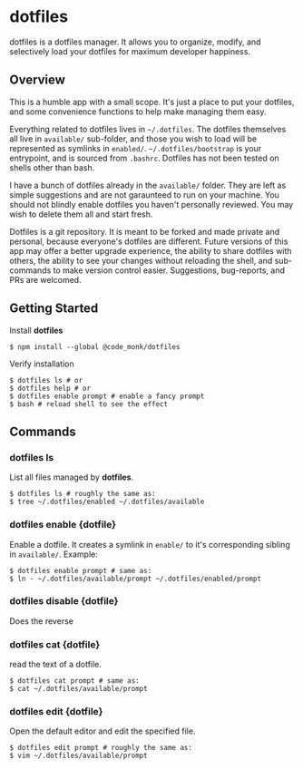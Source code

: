 dotfiles
========

dotfiles is a dotfiles manager. It allows you to organize, modify, and selectively load your dotfiles for maximum developer happiness.


## Overview

This is a humble app with a small scope. It's just a place to put your dotfiles, and some convenience functions to help make managing them easy.

Everything related to dotfiles lives in `~/.dotfiles`. The dotfiles themselves all live in `available/` sub-folder, and those you wish to load will be represented as symlinks in `enabled/`. `~/.dotfiles/bootstrap` is your entrypoint, and is  sourced from `.bashrc`. Dotfiles has not been tested on shells other than bash.

I have a bunch of dotfiles already in the `available/` folder. They are left as simple suggestions and are not garaunteed to run on your machine. You should not blindly enable dotfiles you haven't personally reviewed. You may wish to delete them all and start fresh.

Dotfiles is a git repository. It is meant to be forked and made private and personal, because everyone's dotfiles are different. Future versions of this app may offer a better upgrade experience, the ability to share dotfiles with others, the ability to see your changes without reloading the shell, and sub-commands to make version control easier. Suggestions, bug-reports, and PRs are welcomed.

## Getting Started

Install **dotfiles**
```
$ npm install --global @code_monk/dotfiles
```

Verify installation
```
$ dotfiles ls # or
$ dotfiles help # or
$ dotfiles enable prompt # enable a fancy prompt
$ bash # reload shell to see the effect
```

## Commands

### dotfiles ls

List all files managed by **dotfiles**.
```
$ dotfiles ls # roughly the same as:
$ tree ~/.dotfiles/enabled ~/.dotfiles/available
```

### dotfiles enable {dotfile}

Enable a dotfile. It creates a symlink in `enable/` to it's corresponding sibling in `available/`. Example:
```
$ dotfiles enable prompt # same as:
$ ln - ~/.dotfiles/available/prompt ~/.dotfiles/enabled/prompt
```

### dotfiles disable {dotfile}

Does the reverse

### dotfiles cat {dotfile}

read the text of a dotfile. 
```
$ dotfiles cat prompt # same as:
$ cat ~/.dotfiles/available/prompt
```

### dotfiles edit {dotfile}

Open the default editor and edit the specified file.
```
$ dotfiles edit prompt # roughly the same as:
$ vim ~/.dotfiles/available/prompt
```
